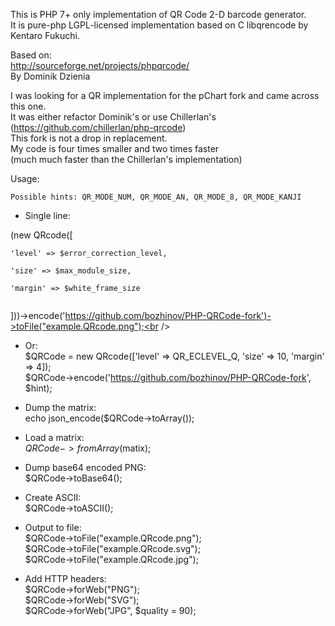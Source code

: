 
This is PHP 7+ only implementation of QR Code 2-D barcode generator.<br />
It is pure-php LGPL-licensed implementation based on C libqrencode by Kentaro Fukuchi.<br />

Based on:<br />
http://sourceforge.net/projects/phpqrcode/<br />
By Dominik Dzienia<br />

I was looking for a QR implementation for the pChart fork and came across this one.<br />
It was either refactor Dominik's or use Chillerlan's (https://github.com/chillerlan/php-qrcode)<br />
This fork is not a drop in replacement.<br />
My code is four times smaller and two times faster<br />
(much much faster than the Chillerlan's implementation)<br />

Usage:<br />

	Possible hints: QR_MODE_NUM, QR_MODE_AN, QR_MODE_8, QR_MODE_KANJI

- Single line:<br />

(new QRcode([<br />
<pre><code>'level' => $error_correction_level,<br />
'size' => $max_module_size,<br />
'margin' => $white_frame_size<br />
</code></pre>
]))->encode('https://github.com/bozhinov/PHP-QRCode-fork')->toFile("example.QRcode.png");<br />

- Or:<br />
$QRCode = new QRcode(['level' => QR_ECLEVEL_Q, 'size' => 10, 'margin' => 4]);<br />
$QRCode->encode('https://github.com/bozhinov/PHP-QRCode-fork', $hint);<br />

- Dump the matrix:<br />
echo json_encode($QRCode->toArray());<br />

- Load a matrix:<br />
$QRCode->fromArray($matix);<br />

- Dump base64 encoded PNG:<br />
$QRCode->toBase64();<br />

- Create ASCII:<br />
$QRCode->toASCII();<br />

- Output to file:<br />
$QRCode->toFile("example.QRcode.png");<br />
$QRCode->toFile("example.QRcode.svg");<br />
$QRCode->toFile("example.QRcode.jpg");<br />

- Add HTTP headers:<br />
$QRCode->forWeb("PNG");<br />
$QRCode->forWeb("SVG");<br />
$QRCode->forWeb("JPG", $quality = 90);<br />
